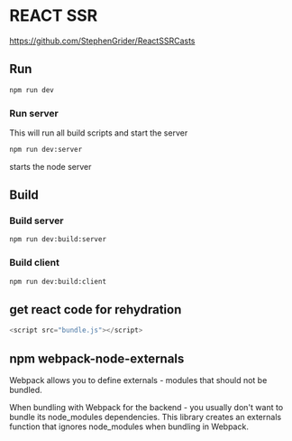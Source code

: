 # REACT SSR

<https://github.com/StephenGrider/ReactSSRCasts>

## Run

```bash
npm run dev
```

### Run server

This will run all build scripts and start the server

```bash
npm run dev:server
```

starts the node server

## Build

### Build server

```bash
npm run dev:build:server
```

### Build client

```bash
npm run dev:build:client
```

## get react code for rehydration

```js
<script src="bundle.js"></script>
```

## npm webpack-node-externals

Webpack allows you to define externals - modules that should not be bundled.

When bundling with Webpack for the backend - you usually don't want to bundle its node_modules dependencies.
This library creates an externals function that ignores node_modules when bundling in Webpack.